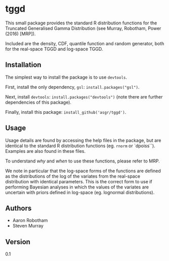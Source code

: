 tggd
====
This small package provides the standard R distribution functions for the Truncated Generalised Gamma Distribution  (see Murray, Robotham, Power (2016) [MRP]).

Included are the density, CDF, quantile function and random generator, both for the real-space TGGD and log-space TGGD. 

Installation
------------
The simplest way to install the package is to use ``devtools``. 

First, install the only dependency, ``gsl``: ``install.packages("gsl")``.

Next, install ``devtools``: ``install.packages("devtools")`` (note there are further dependencies of this package).

Finally, install this package: ``install_github('asgr/tggd')``.

Usage
-----
Usage details are found by accessing the help files in the package, but are identical to the standard R distribution functions (eg. ``rnorm`` or `dpoiss``). Examples are also found in these files.

To understand *why* and *when* to use these functions, please refer to MRP. 

We note in particular that the log-space forms of the functions are defined as the distributions of the log of the variates from the real-space distribution with identical parameters. This is the correct form to use if performing Bayesian analyses in which the values of the variates are uncertain with priors defined in log-space (eg. lognormal distributions).

Authors
-------
* Aaron Robotham
* Steven Murray

Version
-------
0.1